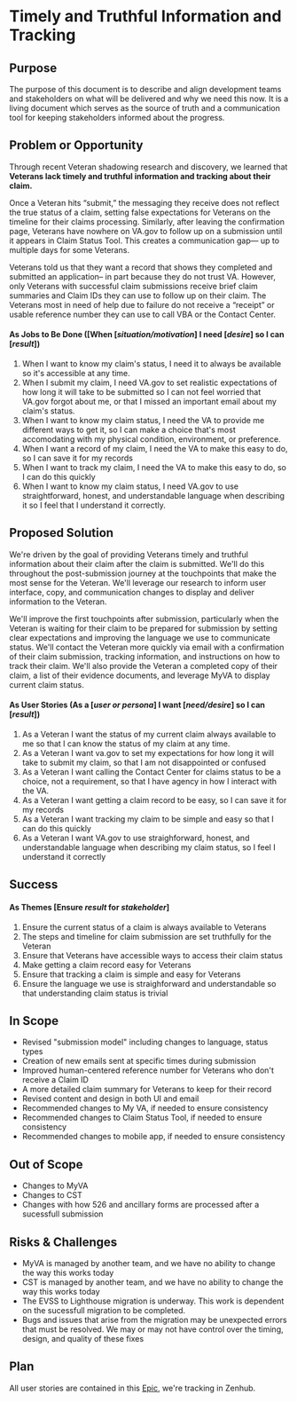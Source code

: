 # Timely and Truthful Information and Tracking

## Purpose
The purpose of this document is to describe and align development teams and stakeholders on what will be delivered and why we need this now. It is a living document which serves as the source of truth and a communication tool for keeping stakeholders informed about the progress.

## Problem or Opportunity
Through recent Veteran shadowing research and discovery, we learned that **Veterans lack timely and truthful information and tracking about their claim.**

Once a Veteran hits “submit,” the messaging they receive does not reflect the true status of a claim, setting false expectations for Veterans on the timeline for their claims processing. Similarly, after leaving the confirmation page, Veterans have nowhere on VA.gov to follow up on a submission until it appears in Claim Status Tool. This creates a communication gap— up to multiple days for some Veterans. 

Veterans told us that they want a record that shows they completed and submitted an application– in part because they do not trust VA. However, only Veterans with successful claim submissions receive brief claim summaries and Claim IDs they can use to follow up on their claim. The Veterans most in need of help due to failure do not receive a “receipt” or usable reference number they can use to call VBA or the Contact Center. 

#### As Jobs to Be Done ([When [*situation/motivation*] I need [*desire*] so I can [*result*])
1.  When I want to know my claim's status, I need it to always be available so it's accessible at any time.
2.  When I submit my claim, I need VA.gov to set realistic expectations of how long it will take to be submitted so I can not feel worried that VA.gov forgot about me, or that I missed an important email about my claim's status.
3.  When I want to know my claim status, I need the VA to provide me different ways to get it, so I can make a choice that's most accomodating with my physical condition, environment, or preference.
4.  When I want a record of my claim, I need the VA to make this easy to do, so I can save it for my records
5.  When I want to track my claim, I need the VA to make this easy to do, so I can do this quickly
6.  When I want to know my claim status, I need VA.gov to use straightforward, honest, and understandable language when describing it so I feel that I understand it correctly.

## Proposed Solution
We're driven by the goal of providing Veterans timely and truthful information about their claim after the claim is submitted. We'll do this throughout the post-submission journey at the touchpoints that make the most sense for the Veteran. We'll leverage our research to inform user interface, copy, and communication changes to display and deliver information to the Veteran.

We'll improve the first touchpoints after submission, particularly when the Veteran is waiting for their claim to be prepared for submission by setting clear expectations and improving the language we use to communicate status. We'll contact the Veteran more quickly via email with a confirmation of their claim submission, tracking information, and instructions on how to track their claim. We'll also provide the Veteran a completed copy of their claim, a list of their evidence documents, and leverage MyVA to display current claim status.

#### As User Stories (As a [*user or persona*] I want [*need/desire*] so I can [*result*])
1. As a Veteran I want the status of my current claim always available to me so that I can know the status of my claim at any time.
2. As a Veteran I want va.gov to set my expectations for how long it will take to submit my claim, so that I am not disappointed or confused
3. As a Veteran I want calling the Contact Center for claims status to be a choice, not a requirement, so that I have agency in how I interact with the VA.
4. As a Veteran I want getting a claim record to be easy, so I can save it for my records
5. As a Veteran I want tracking my claim to be simple and easy so that I can do this quickly
6. As a Veteran I want VA.gov to use straighforward, honest, and understandable language when describing my claim status, so I feel I understand it correctly

## Success

#### As Themes [Ensure *result* for *stakeholder*]
1. Ensure the current status of a claim is always available to Veterans
2. The steps and timeline for claim submission are set truthfully for the Veteran
3. Ensure that Veterans have accessible ways to access their claim status
4. Make getting a claim record easy for Veterans
5. Ensure that tracking a claim is simple and easy for Veterans
6. Ensure the language we use is straighforward and understandable so that understanding claim status is trivial

## In Scope
- Revised "submission model" including changes to language, status types
- Creation of new emails sent at specific times during submission
- Improved human-centered reference number for Veterans who don't receive a Claim ID
- A more detailed claim summary for Veterans to keep for their record
- Revised content and design in both UI and email
- Recommended changes to My VA, if needed to ensure consistency
- Recommended changes to Claim Status Tool, if needed to ensure consistency
- Recommended changes to mobile app, if needed to ensure consistency

## Out of Scope
- Changes to MyVA
- Changes to CST
- Changes with how 526 and ancillary forms are processed after a sucessfull submission

## Risks & Challenges
- MyVA is managed by another team, and we have no ability to change the way this works today
- CST is managed by another team, and we have no ability to change the way this works today
- The EVSS to Lighthouse migration is underway. This work is dependent on the sucessfull migration to be completed.
- Bugs and issues that arise from the migration may be unexpected errors that must be resolved. We may or may not have control over the timing, design, and quality of these fixes

## Plan
All user stories are contained in this [Epic](https://app.zenhub.com/workspaces/disability-experience-63dbdb0a401c4400119d3a44/issues/gh/department-of-veterans-affairs/va.gov-team/82076), we're tracking in Zenhub.
